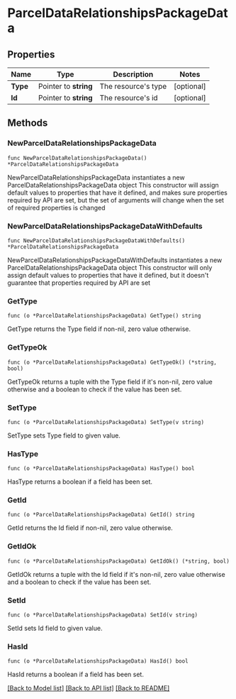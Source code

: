 # ParcelDataRelationshipsPackageData

## Properties

Name | Type | Description | Notes
------------ | ------------- | ------------- | -------------
**Type** | Pointer to **string** | The resource&#39;s type | [optional] 
**Id** | Pointer to **string** | The resource&#39;s id | [optional] 

## Methods

### NewParcelDataRelationshipsPackageData

`func NewParcelDataRelationshipsPackageData() *ParcelDataRelationshipsPackageData`

NewParcelDataRelationshipsPackageData instantiates a new ParcelDataRelationshipsPackageData object
This constructor will assign default values to properties that have it defined,
and makes sure properties required by API are set, but the set of arguments
will change when the set of required properties is changed

### NewParcelDataRelationshipsPackageDataWithDefaults

`func NewParcelDataRelationshipsPackageDataWithDefaults() *ParcelDataRelationshipsPackageData`

NewParcelDataRelationshipsPackageDataWithDefaults instantiates a new ParcelDataRelationshipsPackageData object
This constructor will only assign default values to properties that have it defined,
but it doesn't guarantee that properties required by API are set

### GetType

`func (o *ParcelDataRelationshipsPackageData) GetType() string`

GetType returns the Type field if non-nil, zero value otherwise.

### GetTypeOk

`func (o *ParcelDataRelationshipsPackageData) GetTypeOk() (*string, bool)`

GetTypeOk returns a tuple with the Type field if it's non-nil, zero value otherwise
and a boolean to check if the value has been set.

### SetType

`func (o *ParcelDataRelationshipsPackageData) SetType(v string)`

SetType sets Type field to given value.

### HasType

`func (o *ParcelDataRelationshipsPackageData) HasType() bool`

HasType returns a boolean if a field has been set.

### GetId

`func (o *ParcelDataRelationshipsPackageData) GetId() string`

GetId returns the Id field if non-nil, zero value otherwise.

### GetIdOk

`func (o *ParcelDataRelationshipsPackageData) GetIdOk() (*string, bool)`

GetIdOk returns a tuple with the Id field if it's non-nil, zero value otherwise
and a boolean to check if the value has been set.

### SetId

`func (o *ParcelDataRelationshipsPackageData) SetId(v string)`

SetId sets Id field to given value.

### HasId

`func (o *ParcelDataRelationshipsPackageData) HasId() bool`

HasId returns a boolean if a field has been set.


[[Back to Model list]](../README.md#documentation-for-models) [[Back to API list]](../README.md#documentation-for-api-endpoints) [[Back to README]](../README.md)


